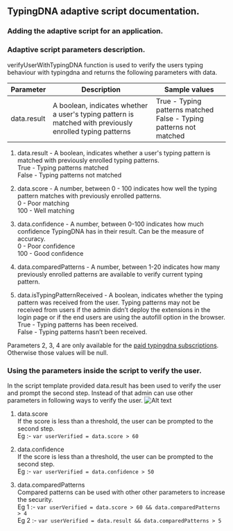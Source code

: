 ## TypingDNA adaptive script documentation.
 
### Adding the adaptive script for an application.

### Adaptive script parameters description.
verifyUserWithTypingDNA function is used to verify the users typing behaviour with typingdna and returns the 
following parameters with data.

| Parameter | Description | Sample values |
| ----------- | ------------- | ------------- |
| data.result | A boolean, indicates whether a user's typing pattern is matched with previously enrolled typing patterns | True - Typing patterns matched  False - Typing patterns not matched |  
   

1. data.result - A boolean, indicates whether a user's typing pattern is matched with previously enrolled typing 
   patterns.  
   True - Typing patterns matched  
   False - Typing patterns not matched

2. data.score - A number, between 0 - 100 indicates how well the typing pattern matches with previously enrolled 
   patterns.  
   0 - Poor matching  
   100 - Well matching

3. data.confidence - A number, between 0-100 indicates how much confidence TypingDNA has in their result. 
   Can be the measure of accuracy.  
   0 - Poor confidence  
   100 - Good confidence

4. data.comparedPatterns - A number, between 1-20 indicates how many previously enrolled patterns are available to 
   verify current typing pattern.

5. data.isTypingPatternReceived - A boolean, indicates whether the typing pattern was received from the user. 
   Typing patterns may not be received from users if the admin didn’t deploy the extensions in the login page or 
   if the end users are using the autofill option in the browser.    
   True - Typing patterns has been received.  
   False - Typing patterns hasn’t been received.

Parameters 2, 3, 4 are only available for the [paid typingdna subscriptions](https://www.typingdna.com/pricing.html). 
Otherwise those values will be null.




### Using the parameters inside the script to verify the user.
In the script template provided data.result has been used to verify the user and prompt the second step. 
Instead of that admin can use other parameters in following ways to verify the user.
 ![Alt text](../images/screen-shot-5.png?raw=true)

1. data.score  
If the score is less than a threshold, the user can be prompted to the second step.  
   Eg :- ```var userVerified = data.score > 60```
2. data.confidence  
If the score is less than a threshold, the user can be prompted to the second step.  
   Eg :- ```var userVerified = data.confidence > 50```

3. data.comparedPatterns    
Compared patterns can be used with other other parameters to increase the security.  
   Eg 1 :-  ```var userVerified = data.score > 60 && data.comparedPatterns > 4```  
   Eg 2 :-  ```var userVerified = data.result && data.comparedPatterns > 5```


